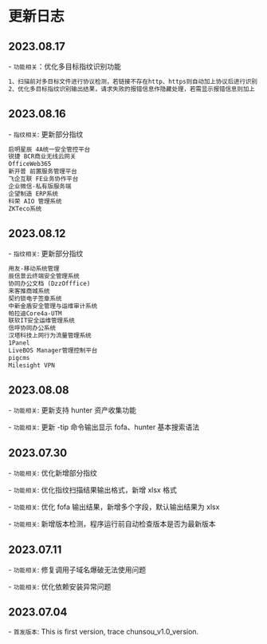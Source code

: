 # 更新日志
## 2023.08.17
\- `功能相关`：优化多目标指纹识别功能

```html
1、扫描前对多目标文件进行协议检测，若链接不存在http、https则自动加上协议后进行识别
2、优化多目标指纹识别输出结果，请求失败的报错信息作隐藏处理，若需显示报错信息则加上 -e 命令： python3 chunsou.py -f urls.txt -e
```

## 2023.08.16
\- `指纹相关`: 更新部分指纹

```html
启明星辰 4A统一安全管控平台
锐捷 BCR商业无线云网关
OfficeWeb365
新开普 前置服务管理平台
飞企互联 FE业务协作平台
企业微信-私有版服务端
企望制造 ERP系统
科荣 AIO 管理系统
ZKTeco系统
```

## 2023.08.12

\- `指纹相关`: 更新部分指纹

```html
用友-移动系统管理
辰信景云终端安全管理系统
协同办公文档 (DzzOfffice)
来客推商城系统
契约锁电子签章系统
中新金盾安全管理与运维审计系统
帕拉迪Core4a-UTM
联软IT安全运维管理系统
信呼协同办公系统
汉塔科技上网行为流量管理系统
1Panel
LiveBOS Manager管理控制平台
pigcms
Milesight VPN
```

## 2023.08.08

\- `功能相关`: 更新支持 hunter 资产收集功能

\- `功能相关`: 更新 -tip 命令输出显示 fofa、hunter 基本搜索语法


## 2023.07.30

\- `功能相关`: 优化新增部分指纹

\- `功能相关`: 优化指纹扫描结果输出格式，新增 xlsx 格式

\- `功能相关`: 优化 fofa 输出结果，新增多个字段，默认输出结果为 xlsx

\- `功能相关`: 新增版本检测，程序运行前自动检查版本是否为最新版本



## 2023.07.11

\- `功能相关`: 修复调用子域名爆破无法使用问题

\- `功能相关`: 优化依赖安装异常问题


## 2023.07.04

\- `首发版本`: This is first version, trace chunsou_v1.0_version.
